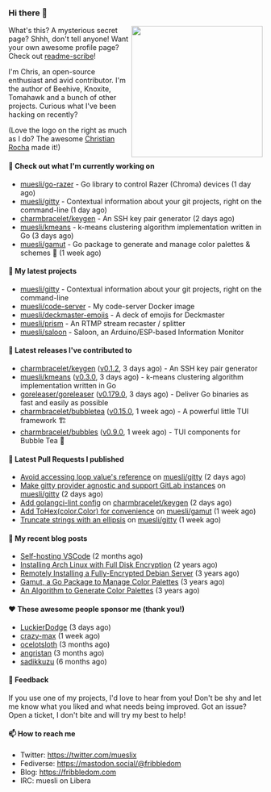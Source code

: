 ### Hi there 👋

<img align="right" src="https://raw.githubusercontent.com/muesli/muesli/master/assets/termenv.png" width="260">

What's this? A mysterious secret page? Shhh, don't tell anyone!
Want your own awesome profile page? Check out [readme-scribe](https://github.com/muesli/readme-scribe)!

I'm Chris, an open-source enthusiast and avid contributor. I'm the author of Beehive, Knoxite, Tomahawk and a bunch
of other projects. Curious what I've been hacking on recently?

(Love the logo on the right as much as I do? The awesome [Christian Rocha](https://github.com/meowgorithm/) made it!)

#### 👷 Check out what I'm currently working on

- [muesli/go-razer](https://github.com/muesli/go-razer) - Go library to control Razer (Chroma) devices (1 day ago)
- [muesli/gitty](https://github.com/muesli/gitty) - Contextual information about your git projects, right on the command-line (1 day ago)
- [charmbracelet/keygen](https://github.com/charmbracelet/keygen) - An SSH key pair generator (2 days ago)
- [muesli/kmeans](https://github.com/muesli/kmeans) - k-means clustering algorithm implementation written in Go (3 days ago)
- [muesli/gamut](https://github.com/muesli/gamut) - Go package to generate and manage color palettes &amp; schemes 🎨 (1 week ago)

#### 🌱 My latest projects

- [muesli/gitty](https://github.com/muesli/gitty) - Contextual information about your git projects, right on the command-line
- [muesli/code-server](https://github.com/muesli/code-server) - My code-server Docker image
- [muesli/deckmaster-emojis](https://github.com/muesli/deckmaster-emojis) - A deck of emojis for Deckmaster
- [muesli/prism](https://github.com/muesli/prism) - An RTMP stream recaster / splitter
- [muesli/saloon](https://github.com/muesli/saloon) - Saloon, an Arduino/ESP-based Information Monitor

#### 🔭 Latest releases I've contributed to

- [charmbracelet/keygen](https://github.com/charmbracelet/keygen) ([v0.1.2](https://github.com/charmbracelet/keygen/releases/tag/v0.1.2), 3 days ago) - An SSH key pair generator
- [muesli/kmeans](https://github.com/muesli/kmeans) ([v0.3.0](https://github.com/muesli/kmeans/releases/tag/v0.3.0), 3 days ago) - k-means clustering algorithm implementation written in Go
- [goreleaser/goreleaser](https://github.com/goreleaser/goreleaser) ([v0.179.0](https://github.com/goreleaser/goreleaser/releases/tag/v0.179.0), 3 days ago) - Deliver Go binaries as fast and easily as possible
- [charmbracelet/bubbletea](https://github.com/charmbracelet/bubbletea) ([v0.15.0](https://github.com/charmbracelet/bubbletea/releases/tag/v0.15.0), 1 week ago) - A powerful little TUI framework 🏗
- [charmbracelet/bubbles](https://github.com/charmbracelet/bubbles) ([v0.9.0](https://github.com/charmbracelet/bubbles/releases/tag/v0.9.0), 1 week ago) - TUI components for Bubble Tea 🍡

#### 🔨 Latest Pull Requests I published

- [Avoid accessing loop value&#39;s reference](https://github.com/muesli/gitty/pull/18) on [muesli/gitty](https://github.com/muesli/gitty) (2 days ago)
- [Make gitty provider agnostic and support GitLab instances](https://github.com/muesli/gitty/pull/17) on [muesli/gitty](https://github.com/muesli/gitty) (2 days ago)
- [Add golangci-lint config](https://github.com/charmbracelet/keygen/pull/2) on [charmbracelet/keygen](https://github.com/charmbracelet/keygen) (2 days ago)
- [Add ToHex(color.Color) for convenience](https://github.com/muesli/gamut/pull/16) on [muesli/gamut](https://github.com/muesli/gamut) (1 week ago)
- [Truncate strings with an ellipsis](https://github.com/muesli/gitty/pull/11) on [muesli/gitty](https://github.com/muesli/gitty) (1 week ago)

#### 📜 My recent blog posts

- [Self-hosting VSCode](https://fribbledom.com/posts/selfhosting-vscode/) (2 months ago)
- [Installing Arch Linux with Full Disk Encryption](https://fribbledom.com/posts/encrypted-arch-install/) (2 years ago)
- [Remotely Installing a Fully-Encrypted Debian Server](https://fribbledom.com/posts/encrypted-remote-debian-install/) (3 years ago)
- [Gamut, a Go Package to Manage Color Palettes](https://fribbledom.com/posts/gamut-package-to-handle-color-palettes/) (3 years ago)
- [An Algorithm to Generate Color Palettes](https://fribbledom.com/posts/an-algorithm-to-generate-color-palettes/) (3 years ago)

#### ❤️ These awesome people sponsor me (thank you!)

- [LuckierDodge](https://github.com/LuckierDodge) (3 days ago)
- [crazy-max](https://github.com/crazy-max) (1 week ago)
- [ocelotsloth](https://github.com/ocelotsloth) (3 months ago)
- [angristan](https://github.com/angristan) (3 months ago)
- [sadikkuzu](https://github.com/sadikkuzu) (6 months ago)

#### 💬 Feedback

If you use one of my projects, I'd love to hear from you! Don't be shy and let me know what you liked
and what needs being improved. Got an issue? Open a ticket, I don't bite and will try my best to help!

#### 📫 How to reach me

- Twitter: https://twitter.com/mueslix
- Fediverse: https://mastodon.social/@fribbledom
- Blog: https://fribbledom.com
- IRC: muesli on Libera

